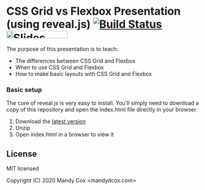 # CSS Grid vs Flexbox Presentation (using reveal.js) [![Build Status](https://travis-ci.org/hakimel/reveal.js.svg?branch=master)](https://travis-ci.org/hakimel/reveal.js) <a href="https://slides.com?ref=github"><img src="https://s3.amazonaws.com/static.slid.es/images/slides-github-banner-320x40.png?1" alt="Slides" width="160" height="20"></a>

The purpose of this presentation is to teach:
- The differences between CSS Grid and Flexbox
- When to use CSS Grid and Flexbox
- How to make basic layouts with CSS Grid and Flexbox

### Basic setup

The core of reveal.js is very easy to install. You'll simply need to download a copy of this repository and open the index.html file directly in your browser.

1. Download the [latest version](https://github.com/MandeeD/css-grid-presentation)
2. Unzip
3. Open index.html in a browser to view it

## License

MIT licensed

Copyright (C) 2020 Mandy Cox <mandydcox.com>
